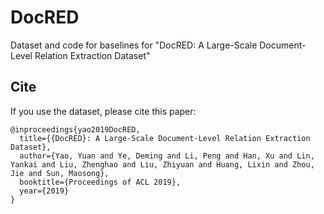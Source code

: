 # DocRED
Dataset and code for baselines for "DocRED: A Large-Scale Document-Level Relation Extraction Dataset"

## Cite
If you use the dataset, please cite this paper:
```
@inproceedings{yao2019DocRED,
  title={{DocRED}: A Large-Scale Document-Level Relation Extraction Dataset},
  author={Yao, Yuan and Ye, Deming and Li, Peng and Han, Xu and Lin, Yankai and Liu, Zhenghao and Liu, Zhiyuan and Huang, Lixin and Zhou, Jie and Sun, Maosong},
  booktitle={Proceedings of ACL 2019},
  year={2019}
}
```

